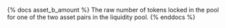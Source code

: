 {% docs asset_b_amount %}
The raw number of tokens locked in the pool for one of the two asset pairs in the liquidity pool.
{% enddocs %}
